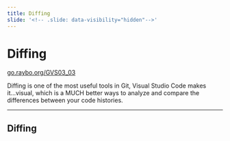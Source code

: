 ```yaml
---
title: Diffing
slide: '<!-- .slide: data-visibility="hidden"-->'
---
```


<!-- .slide: data-state="layout-title" class="bg-dark"-->

# Diffing

<div class="slide-link"><a href="https://go.raybo.org/GVS02_01"><i class="fab fa-slideshare"></i> go.raybo.org/GVS03_03</a></div>

> >

Diffing is one of the most useful tools in Git, Visual Studio Code makes it...visual, which is a MUCH better ways to analyze and compare the differences between your code histories.

---
## Diffing

> >
